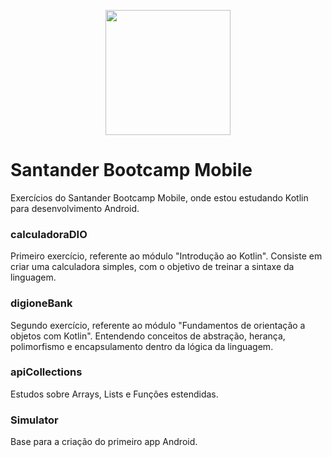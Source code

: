 
<p align="center"> 
<img src="https://hermes.digitalinnovation.one/tracks/87136efb-f048-4304-81c4-f21a7654920b.png" width="200" height="200"  />
</p>



# Santander Bootcamp Mobile
Exercícios do Santander Bootcamp Mobile, onde estou estudando Kotlin para desenvolvimento Android.

### calculadoraDIO
Primeiro exercício, referente ao módulo "Introdução ao Kotlin". Consiste em criar uma calculadora simples, com o objetivo de treinar a sintaxe da linguagem.

### digioneBank
Segundo exercício, referente ao módulo "Fundamentos de orientação a objetos com Kotlin". Entendendo conceitos de abstração, herança, polimorfismo e encapsulamento dentro da lógica da linguagem.

### apiCollections 
Estudos sobre Arrays, Lists e Funções estendidas. 

### Simulator

Base para a criação do primeiro app Android. 

